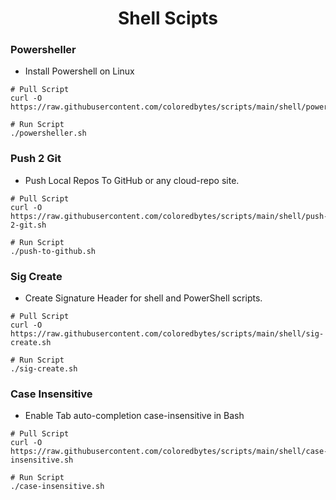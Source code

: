 <h1 align="center"> Shell Scipts </h1>



### Powersheller

- Install Powershell on Linux

```shell
# Pull Script
curl -O https://raw.githubusercontent.com/coloredbytes/scripts/main/shell/powersheller.sh

# Run Script
./powersheller.sh
```

### Push 2 Git

- Push Local Repos To GitHub or any cloud-repo site.

```shell
# Pull Script
curl -O https://raw.githubusercontent.com/coloredbytes/scripts/main/shell/push-2-git.sh

# Run Script
./push-to-github.sh
```
### Sig Create

-  Create Signature Header for shell and PowerShell scripts.

```shell
# Pull Script
curl -O https://raw.githubusercontent.com/coloredbytes/scripts/main/shell/sig-create.sh

# Run Script
./sig-create.sh
```
### Case Insensitive

-  Enable Tab auto-completion case-insensitive in Bash

```shell
# Pull Script
curl -O https://raw.githubusercontent.com/coloredbytes/scripts/main/shell/case-insensitive.sh

# Run Script
./case-insensitive.sh
```
